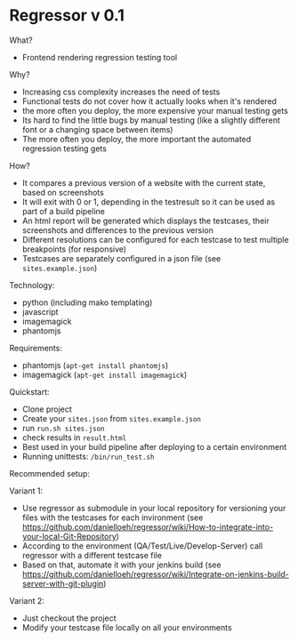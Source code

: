 # Regressor v 0.1

 What? 
- Frontend rendering regression testing tool

Why?
- Increasing css complexity increases the need of tests
- Functional tests do not cover how it actually looks when it's rendered
- the more often you deploy, the more expensive your manual testing gets
- Its hard to find the little bugs by manual testing (like a slightly different font or a changing space between items)
- The more often you deploy, the more important the automated regression testing gets

How?
- It compares a previous version of a website with the current state, based on screenshots 
- It will exit with 0 or 1, depending in the testresult so it can be used as part of a build pipeline
- An html report will be generated which displays the testcases, their screenshots and differences to the previous version
- Different resolutions can be configured for each testcase to test multiple breakpoints (for responsive)
- Testcases are separately configured in a json file (see `sites.example.json`)

Technology:
- python (including mako templating)
- javascript 
- imagemagick 
- phantomjs

Requirements:
- phantomjs (`apt-get install phantomjs`)
- imagemagick (`apt-get install imagemagick`)

Quickstart:
- Clone project
- Create your `sites.json` from `sites.example.json`
- run `run.sh sites.json`
- check results in `result.html`
- Best used in your build pipeline after deploying to a certain environment 
- Running unittests: `/bin/run_test.sh`

Recommended setup:

Variant 1:
- Use regressor as submodule in your local repository for versioning your files with the testcases for each invironment (see
 https://github.com/danielloeh/regressor/wiki/How-to-integrate-into-your-local-Git-Repository)
- According to the environment (QA/Test/Live/Develop-Server) call regressor with a different testcase file
- Based on that, automate it with your jenkins build (see https://github.com/danielloeh/regressor/wiki/Integrate-on-jenkins-build-server-with-git-plugin)

Variant 2: 
- Just checkout the project
- Modify your testcase file locally on all your environments


